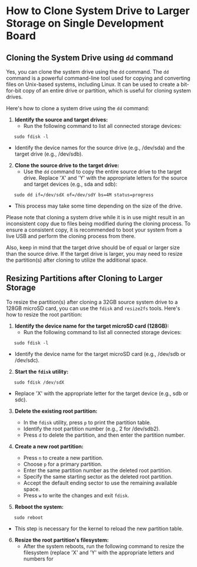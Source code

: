 # How to Clone System Drive to Larger Storage on Single Development Board

## Cloning the System Drive using `dd` command

Yes, you can clone the system drive using the `dd` command. The `dd` command is a powerful command-line tool used for copying and converting files on Unix-based systems, including Linux. It can be used to create a bit-for-bit copy of an entire drive or partition, which is useful for cloning system drives.

Here's how to clone a system drive using the `dd` command:

1. **Identify the source and target drives:**
   - Run the following command to list all connected storage devices: 
```
   sudo fdisk -l
```
   - Identify the device names for the source drive (e.g., /dev/sda) and the target drive (e.g., /dev/sdb).

2. **Clone the source drive to the target drive:**
   - Use the `dd` command to copy the entire source drive to the target drive. Replace 'X' and 'Y' with the appropriate letters for the source and target devices (e.g., sda and sdb):
```
   sudo dd if=/dev/sdX of=/dev/sdY bs=4M status=progress
```
   - This process may take some time depending on the size of the drive.

Please note that cloning a system drive while it is in use might result in an inconsistent copy due to files being modified during the cloning process. To ensure a consistent copy, it is recommended to boot your system from a live USB and perform the cloning process from there.

Also, keep in mind that the target drive should be of equal or larger size than the source drive. If the target drive is larger, you may need to resize the partition(s) after cloning to utilize the additional space.

## Resizing Partitions after Cloning to Larger Storage

To resize the partition(s) after cloning a 32GB source system drive to a 128GB microSD card, you can use the `fdisk` and `resize2fs` tools. Here's how to resize the root partition:

1. **Identify the device name for the target microSD card (128GB):**
   - Run the following command to list all connected storage devices:
```
   sudo fdisk -l
```
   - Identify the device name for the target microSD card (e.g., /dev/sdb or /dev/sdc).

2. **Start the `fdisk` utility:**
```
   sudo fdisk /dev/sdX
```
   - Replace 'X' with the appropriate letter for the target device (e.g., sdb or sdc).

3. **Delete the existing root partition:**
   - In the `fdisk` utility, press `p` to print the partition table.
   - Identify the root partition number (e.g., 2 for /dev/sdb2).
   - Press `d` to delete the partition, and then enter the partition number.

4. **Create a new root partition:**
   - Press `n` to create a new partition.
   - Choose `p` for a primary partition.
   - Enter the same partition number as the deleted root partition.
   - Specify the same starting sector as the deleted root partition.
   - Accept the default ending sector to use the remaining available space.
   - Press `w` to write the changes and exit `fdisk`.

5. **Reboot the system:**
```  
   sudo reboot
```
   - This step is necessary for the kernel to reload the new partition table.

6. **Resize the root partition's filesystem:**
   - After the system reboots, run the following command to resize the filesystem (replace 'X' and 'Y' with the appropriate letters and numbers for
